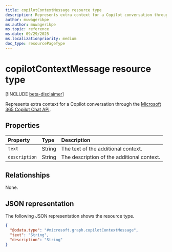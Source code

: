 ```yaml
---
title: copilotContextMessage resource type
description: Represents extra context for a Copilot conversation through the Microsoft 365 Copilot Chat API.
author: muwagerikpe
ms.author: muwagerikpe
ms.topic: reference
ms.date: 09/29/2025
ms.localizationpriority: medium
doc_type: resourcePageType
---
```


# copilotContextMessage resource type

[!INCLUDE [beta-disclaimer](../../../includes/beta-disclaimer.md)]

Represents extra context for a Copilot conversation through the [Microsoft 365 Copilot Chat API](../copilotroot-post-conversations.md).

## Properties

| Property       | Type   | Description                                                    |
|:---------------|:-------|:---------------------------------------------------------------|
| `text` | String | The text of the additional context. |
| `description` | String | The description of the additional context. |

## Relationships

None.

## JSON representation

The following JSON representation shows the resource type.

```json
{
  "@odata.type": "#microsoft.graph.copilotContextMessage",
  "text": "String",
  "description": "String"
}
```

